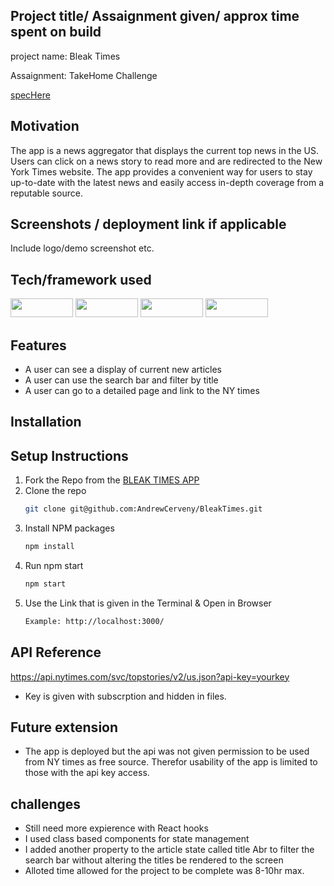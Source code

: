 ## Project title/ Assaignment given/ approx time spent on build
project name: Bleak Times

Assaignment: TakeHome Challenge 

[specHere](https://mod4.turing.edu/projects/take_home/take_home_fe) 

## Motivation

The app is a news aggregator that displays the current top news in the US. Users can click on a news story to read more and are redirected to the New York Times website. The app provides a convenient way for users to stay up-to-date with the latest news and easily access in-depth coverage from a reputable source.
 
## Screenshots / deployment link if applicable
Include logo/demo screenshot etc.

## Tech/framework used
<div>
  <img src="https://img.shields.io/badge/-react-333333?logo=react&style=for-the-badge" width="100" height="30"/>
  <img src="https://img.shields.io/badge/-react%20router-f44250?logo=react%20router&logoColor=white&style=for-the-badge" width="100" height="30"/>
  <img src="https://img.shields.io/badge/-CSS3-315780?logo=css3&style=for-the-badge" width="100" height="30"/>
  <img src="https://img.shields.io/badge/JavaScript-323330?style=for-the-badge&logo=javascript&logoColor=F7DF1E" width="100" height="30" />
</div>

## Features
- A user can see a display of current new articles
- A user can use the search bar and filter by title
- A user can go to a detailed page and link to the NY times

## Installation
## Setup Instructions
1. Fork the Repo from the [BLEAK TIMES APP ](https://github.com/AndrewCerveny/BleakTimes)
2. Clone the repo
   ```sh
   git clone git@github.com:AndrewCerveny/BleakTimes.git
   ```
3. Install NPM packages
   ```sh
   npm install
   ```
4. Run npm start
   ```sh
   npm start
   ```
5. Use the Link that is given in the Terminal & Open in Browser
   ```sh
   Example: http://localhost:3000/
   ```

## API Reference

https://api.nytimes.com/svc/topstories/v2/us.json?api-key=yourkey 
- Key is given with subscrption and hidden in files. 

## Future extension
- The app is deployed but the api was not given permission to be used from NY times as free source. Therefor usability of the app is limited to those with the api key access. 

## challenges 

- Still need more expierence with React hooks
- I used class based components for state management
- I added another property to the article state called title Abr to filter the search bar without altering the titles be rendered to the screen
- Alloted time allowed for the project to be complete was 8-10hr max.
